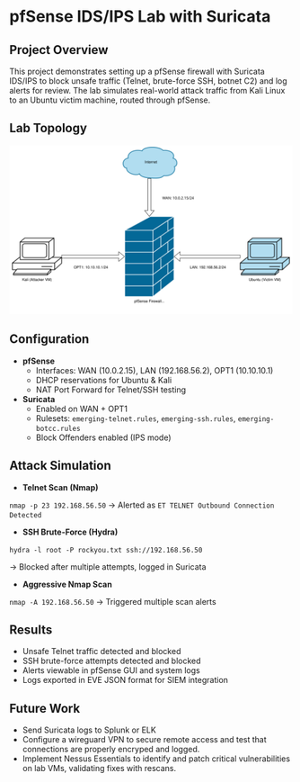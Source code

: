 #  pfSense IDS/IPS Lab with Suricata

##  Project Overview
This project demonstrates setting up a pfSense firewall with Suricata IDS/IPS 
to block unsafe traffic (Telnet, brute-force SSH, botnet C2) and log alerts 
for review. The lab simulates real-world attack traffic from Kali Linux to 
an Ubuntu victim machine, routed through pfSense.

##  Lab Topology
![Lab Topology](https://raw.githubusercontent.com/JasonSonith/personal/main/Security-Home-Lab/pfsense-ids-ips-lab/docs/Lab%20Topology.drawio.svg)



## Configuration
- **pfSense**
  - Interfaces: WAN (10.0.2.15), LAN (192.168.56.2), OPT1 (10.10.10.1)
  - DHCP reservations for Ubuntu & Kali
  - NAT Port Forward for Telnet/SSH testing
- **Suricata**
  - Enabled on WAN + OPT1
  - Rulesets: `emerging-telnet.rules`, `emerging-ssh.rules`, `emerging-botcc.rules`
  - Block Offenders enabled (IPS mode)

## Attack Simulation
- **Telnet Scan (Nmap)**

``nmap -p 23 192.168.56.50``
→ Alerted as `ET TELNET Outbound Connection Detected`

- **SSH Brute-Force (Hydra)**

``hydra -l root -P rockyou.txt ssh://192.168.56.50``

→ Blocked after multiple attempts, logged in Suricata

- **Aggressive Nmap Scan**

``nmap -A 192.168.56.50``
→ Triggered multiple scan alerts

##  Results
- Unsafe Telnet traffic detected and blocked
- SSH brute-force attempts detected and blocked
- Alerts viewable in pfSense GUI and system logs
- Logs exported in EVE JSON format for SIEM integration

##  Future Work
- Send Suricata logs to Splunk or ELK
- Configure a wireguard VPN to secure remote access and test that connections are properly encryped and logged.
- Implement Nessus Essentials to identify and patch critical vulnerabilities on lab VMs, validating fixes with rescans. 


